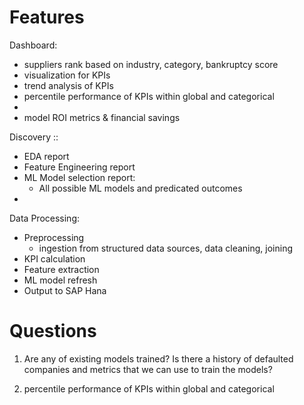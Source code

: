 
# Features

Dashboard:

- suppliers rank based on industry, category, bankruptcy score
- visualization for KPIs
- trend analysis of KPIs
- percentile performance of KPIs within global and categorical 
- 
- model ROI metrics & financial savings

Discovery ::

- EDA report
- Feature Engineering report
- ML Model selection report:
    - All possible ML models and predicated outcomes
- 

Data Processing:
- Preprocessing
    - ingestion from structured data sources, data cleaning, joining
- KPI calculation
- Feature extraction
- ML model refresh
- Output to SAP Hana




# Questions

1. Are any of existing models trained? Is there a history of defaulted companies and metrics that we can use to train the models?

1. percentile performance of KPIs within global and categorical 
